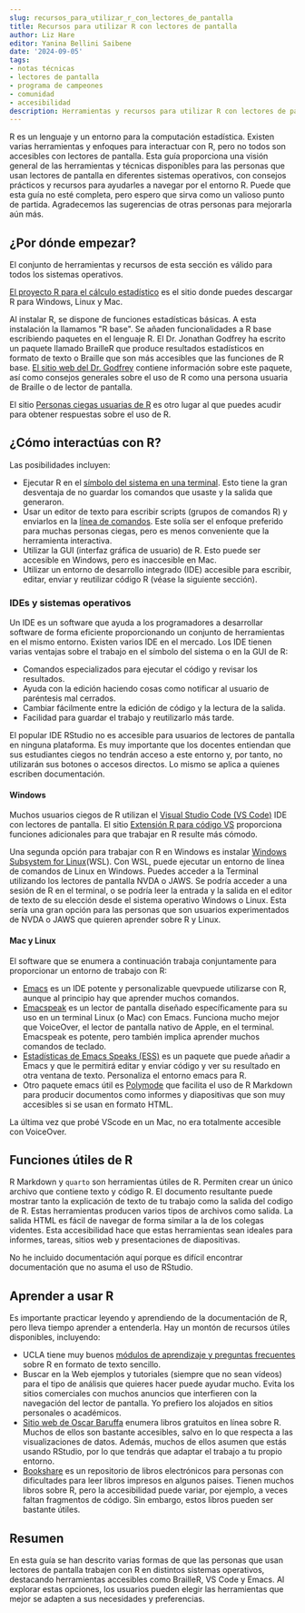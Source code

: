 ```yaml
---
slug: recursos_para_utilizar_r_con_lectores_de_pantalla
title: Recursos para utilizar R con lectores de pantalla
author: Liz Hare
editor: Yanina Bellini Saibene
date: '2024-09-05'
tags:
- notas técnicas
- lectores de pantalla
- programa de campeones
- comunidad
- accesibilidad
description: Herramientas y recursos para utilizar R con lectores de pantalla.
---
```


R es un lenguaje y un entorno para la computación estadística.
Existen varias herramientas y enfoques para interactuar con R, pero no todos son accesibles con lectores de pantalla.
Esta guía proporciona una visión general de las herramientas y técnicas disponibles para las personas que usan lectores de pantalla en diferentes sistemas operativos, con consejos prácticos y recursos para ayudarles a navegar por el entorno R.
Puede que esta guía no esté completa, pero espero que sirva como un valioso punto de partida. Agradecemos las sugerencias de otras personas para mejorarla aún más.

## ¿Por dónde empezar?

El conjunto de herramientas y recursos de esta sección es válido para todos los sistemas operativos.

[El proyecto R para el cálculo estadístico](https://www.r-project.org) es el sitio donde puedes descargar R para Windows, Linux y Mac.

Al instalar R, se dispone de funciones estadísticas básicas.
A esta instalación la llamamos "R base".
Se añaden funcionalidades a R base escribiendo paquetes en el lenguaje R.
El Dr. Jonathan Godfrey ha escrito un paquete llamado BrailleR que produce resultados estadísticos en formato de texto o Braille que son más accesibles que las funciones de R base.
[El sitio web del Dr. Godfrey](https://r-resources.massey.ac.nz/BrailleR/) contiene información sobre este paquete, así como consejos generales sobre el uso de R como una persona usuaria de Braille o de lector de pantalla.

El sitio [Personas ciegas usuarias de R](https://www.nfbnet.org/mailman/listinfo/blindrug_nfbnet.org) es otro lugar al que puedes acudir para obtener respuestas sobre el uso de R.

## ¿Cómo interactúas con R?

Las posibilidades incluyen:

- Ejecutar R en el [símbolo del sistema en una terminal](https://es.wikipedia.org/wiki/Emulador_de_terminal). Esto tiene la gran desventaja de no guardar los comandos que usaste y la salida que generaron.
- Usar un editor de texto para escribir scripts (grupos de comandos R) y enviarlos en la [línea de comandos](https://es.wikipedia.org/wiki/Interfaz_de_línea_de_comandos). Este solía ser el enfoque preferido para muchas personas ciegas, pero es menos conveniente que la herramienta interactiva.
- Utilizar la GUI (interfaz gráfica de usuario) de R. Esto puede ser accesible en Windows, pero es inaccesible en Mac.
- Utilizar un entorno de desarrollo integrado (IDE) accesible para escribir, editar, enviar y reutilizar código R (véase la siguiente sección).

### IDEs y sistemas operativos

Un IDE es un software que ayuda a los programadores a desarrollar software de forma eficiente proporcionando un conjunto de herramientas en el mismo entorno. Existen varios IDE en el mercado.
Los IDE tienen varias ventajas sobre el trabajo en el símbolo del sistema o en la GUI de R:

- Comandos especializados para ejecutar el código y revisar los resultados.
- Ayuda con la edición haciendo cosas como notificar al usuario de paréntesis mal cerrados.
- Cambiar fácilmente entre la edición de código y la lectura de la salida.
- Facilidad para guardar el trabajo y reutilizarlo más tarde.

El popular IDE RStudio no es accesible para usuarios de lectores de pantalla en ninguna plataforma.
Es muy importante que los docentes entiendan que sus estudiantes ciegos no tendrán acceso a este entorno y, por tanto, no utilizarán sus botones o accesos directos. Lo mismo se aplica a quienes escriben documentación.

#### Windows

Muchos usuarios ciegos de R utilizan el [Visual Studio Code (VS Code)](https://code.visualstudio.com) IDE con lectores de pantalla.
El sitio [Extensión R para código VS](https://marketplace.visualstudio.com/items?itemName=REditorSupport.r)
proporciona funciones adicionales para que trabajar en R resulte más cómodo.

Una segunda opción para trabajar con R en Windows es instalar [Windows Subsystem for Linux](https://learn.microsoft.com/en-us/windows/wsl/about)(WSL). 
Con WSL, puede ejecutar un entorno de línea de comandos de Linux en Windows. 
Puedes acceder a la Terminal utilizando los lectores de pantalla NVDA o JAWS.
Se podría acceder a una sesión de R en el terminal, o se podría leer la entrada y la salida en el editor de texto de su elección desde el sistema operativo Windows o Linux.
Esta sería una gran opción para las personas que son usuarios experimentados de NVDA o JAWS que quieren aprender sobre R y Linux.

#### Mac y Linux

El software que se enumera a continuación trabaja conjuntamente para proporcionar un entorno de trabajo con R:

- [Emacs](https://www.gnu.org/software/emacs/) es un IDE potente y personalizable quevpuede utilizarse con R, aunque al principio hay que aprender muchos comandos.
- [Emacspeak](https://github.com/tvraman/emacspeak) es un lector de pantalla diseñado específicamente para su uso en un terminal Linux (o Mac) con Emacs.
  Funciona mucho mejor que VoiceOver, el lector de pantalla nativo de Apple, en el terminal.
  Emacspeak es potente, pero también implica aprender muchos comandos de teclado.
- [Estadísticas de Emacs Speaks (ESS)](https://ess.r-project.org) es un paquete que puede añadir a Emacs y que le permitirá editar y enviar código y ver su resultado en otra ventana de texto.
  Personaliza el entorno emacs para R.
- Otro paquete emacs útil es [Polymode](https://polymode.github.io) que facilita el uso de R Markdown para producir documentos como informes y diapositivas que son muy accesibles si se usan en formato HTML.

La última vez que probé VScode en un Mac, no era totalmente accesible con VoiceOver.

## Funciones útiles de R

R Markdown y `quarto` son herramientas útiles de R.
Permiten crear un único archivo que contiene texto y código R.
El documento resultante puede mostrar tanto la explicación de texto de tu trabajo como la salida del codigo de R.
Estas herramientas producen varios tipos de archivos como salida.
La salida HTML es fácil de navegar de forma similar a la de los colegas videntes.
Esta accesibilidad hace que estas herramientas sean ideales para informes, tareas, sitios web y presentaciones de diapositivas.

No he incluido documentación aquí porque es difícil encontrar documentación que no asuma el uso de RStudio.

## Aprender a usar R

Es importante practicar leyendo y aprendiendo de la documentación de R, pero lleva tiempo aprender a entenderla. Hay un montón de recursos útiles disponibles, incluyendo:

- UCLA tiene muy buenos [módulos de aprendizaje y preguntas frecuentes](https://stats.oarc.ucla.edu/r/) sobre R en formato de texto sencillo.
- Buscar en la Web ejemplos y tutoriales (siempre que no sean vídeos) para el tipo de análisis que quieres hacer puede ayudar mucho. Evita los sitios comerciales con muchos anuncios que interfieren con la navegación del lector de pantalla. Yo prefiero los alojados en sitios personales o académicos.
- [Sitio web de Oscar Baruffa](https://www.bigbookofr.com) enumera libros gratuitos en línea sobre R. Muchos de ellos son bastante accesibles, salvo en lo que respecta a las visualizaciones de datos. Además, muchos de ellos asumen que estás usando RStudio, por lo que tendrás que adaptar el trabajo a tu propio entorno.
- [Bookshare](https://bookshare.org) es un repositorio de libros electrónicos para personas con dificultades para leer libros impresos en algunos paises. Tienen muchos libros sobre R, pero la accesibilidad puede variar, por ejemplo, a veces faltan fragmentos de código. Sin embargo, estos libros pueden ser bastante útiles.

## Resumen

En esta guía se han descrito varias formas de que las personas que usan lectores de pantalla trabajen con R en distintos sistemas operativos, destacando herramientas accesibles como BrailleR, VS Code y Emacs. Al explorar estas opciones, los usuarios pueden elegir las herramientas que mejor se adapten a sus necesidades y preferencias.


